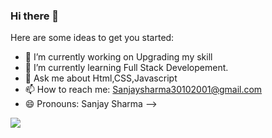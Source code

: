 ### Hi there 👋

Here are some ideas to get you started:

- 🔭 I’m currently working on Upgrading my skill
- 🌱 I’m currently learning Full Stack Developement. 
- 💬 Ask me about Html,CSS,Javascript
- 📫 How to reach me: Sanjaysharma30102001@gmail.com
- 😄 Pronouns: Sanjay Sharma
-->
<img src="https://github-readme-stats.vercel.app/api?username=SanjaySHARMA313&&show_icons=true&title_color=ffffff&icon_color=bb2acf&text_color=daf7dc&bg_color=151515">
